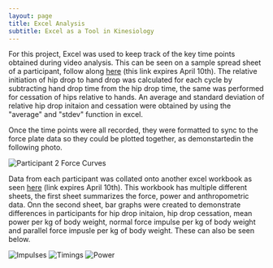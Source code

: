 ```yaml
---
layout: page
title: Excel Analysis 
subtitle: Excel as a Tool in Kinesiology
---
```


For this project, Excel was used to keep track of the key time points obtained during video analysis. This can be seen on a sample spread sheet of a participant, follow along [here](https://uofc-my.sharepoint.com/:x:/g/personal/ashley_matesic_ucalgary_ca/Ec1sPI2BVBlJshaKqP8PT_QB-jm_y-azlrx6ETv70nkPNQ?e=G5VcWx) (this link expires April 10th). The relative initiation of hip drop to hand drop was calculated for each cycle by subtracting hand drop time from the hip drop time, the same was performed for cessation of hips relative to hands. An average and standard deviation of relative hip drop initaion and cessation were obtained by using the "average" and "stdev" function in excel. 

Once the time points were all recorded, they were formatted to sync to the force plate data so they could be plotted together, as demonstartedin the following photo. 

 <img src="{{ 'assets/img/Participant2Forcegraphs.jpeg' | relative_url }}" alt="Participant 2 Force Curves" />

Data from each participant was collated onto another excel workbook as seen [here](https://uofc-my.sharepoint.com/:x:/g/personal/ashley_matesic_ucalgary_ca/Ecz5WH_LqcRCs3IP3BPg1PcBmIZ4JHAA3Qd4cGoMlQmIBA?e=zGAK6a) (link expires April 10th). This workbook has multiple different sheets, the first sheet summarizes the force, power and anthropometric data. Onn the second sheet, bar graphs were created to demonstrate differences in participants for hip drop initaion, hip drop cessation, mean power per kg of body weight, normal force impulse per kg of body weight and parallel force impusle per kg of body weight. These can also be seen below.

 <img src="{{ 'assets/img/Impulses.png' | relative_url }}" alt="Impulses" />
 <img src="{{ 'assets/img/Timings' | relative_url }}" alt="Timings" />
 <img src="{{ 'assets/img/Power' | relative_url }}" alt="Power" />

